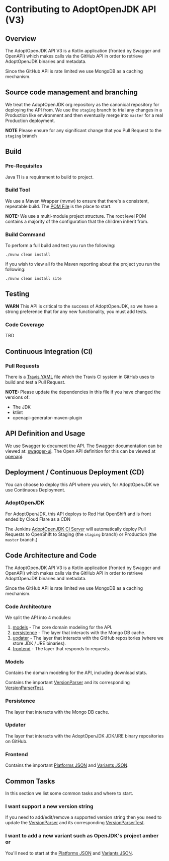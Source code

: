 # Contributing to AdoptOpenJDK API (V3)

## Overview

The AdoptOpenJDK API V3 is a Kotlin application (fronted by Swagger and OpenAPI) which makes 
calls via the GitHub API in order to retrieve AdoptOpenJDK binaries and metadata.

Since the GitHub API is rate limited we use MongoDB as a caching mechanism.

## Source code management and branching

We treat the AdoptOpenJDK org repository as the canonical repository for deploying the API from. 
We use the `staging` branch to trial any changes in a Production like environment and then 
eventually merge into `master` for a real Production deployment.

**NOTE** Please ensure for any significant change that you Pull Request to the `staging` branch 

## Build

### Pre-Requisites

Java 11 is a requirement to build to project.

### Build Tool

We use a Maven Wrapper (mvnw) to ensure that there's a consistent, repeatable build. The 
[POM File](./pom.xml) is the place to start.

**NOTE:** We use a multi-module project structure. The root level POM contains a majority 
of the configuration that the children inherit from. 

### Build Command

To perform a full build and test you run the following:

`./mvnw clean install`

If you wish to view all fo the Maven reporting about the project you run the following:

`./mvnw clean install site`

## Testing

**WARN** This API is critical to the success of AdoptOpenJDK, so we have a strong preference that 
for any new functionality, you must add tests. 

### Code Coverage

TBD

## Continuous Integration (CI)

### Pull Requests

There is a [Travis YAML](.github\workflows\build.yml) file which the Travis CI 
system in GitHub uses to build and test a Pull Request.

**NOTE:** Please update the dependencies in this file if you have changed the versions of:
 
* The JDK
* ktlint
* openapi-generator-maven-plugin  

## API Definition and Usage

We use Swagger to document the API. The Swagger documentation can be viewed at: [swagger-ui](https://api.adoptopenjdk.net/swagger-ui). 
The Open API definition for this can be viewed at [openapi](https://api.adoptopenjdk.net/openapi).

## Deployment / Continuous Deployment (CD)

You can choose to deploy this API where you wish, for AdoptOpenJDK we use Continuous Deployment.

### AdoptOpenJDK

For AdoptOpenJDK, this API deploys to Red Hat OpenShift and is front ended by Cloud Flare as a CDN

The Jenkins [AdoptOpenJDK CI Server](https://ci.adoptopenjdk.net) will automatically 
deploy Pull Requests to OpenShift to Staging (the `staging` branch) or Production (the `master` branch.)

## Code Architecture and Code

The AdoptOpenJDK API V3 is a Kotlin application (fronted by Swagger and OpenAPI) which makes 
calls via the GitHub API in order to retrieve AdoptOpenJDK binaries and metadata.

Since the GitHub API is rate limited we use MongoDB as a caching mechanism.

### Code Architecture

We split the API into 4 modules:

1. [models](adoptopenjdk-api-v3-models) - The core domain modeling for the API.
2. [persistence](adoptopenjdk-api-v3-persistence) - The layer that interacts with the Mongo DB cache.
3. [updater](adoptopenjdk-api-v3-updater) - The layer that interacts with the GitHub repositories (where we store JDK / JRE binaries). 
4. [frontend](adoptopenjdk-api-v3-frontend) - The layer that responds to requests.

### Models

Contains the domain modeling for the API, including download stats.

Contains the important [VersionParser](adoptopenjdk-api-v3-models/src/main/kotlin/net/adoptopenjdk/api/v3/parser/VersionParser.kt) and 
its corresponding [VersionParserTest](adoptopenjdk-api-v3-models/src/test/kotlin/net/adoptopenjdk/api/VersionParserTest.kt).

### Persistence

The layer that interacts with the Mongo DB cache.

### Updater

The layer that interacts with the AdoptOpenJDK JDK/JRE binary repositories on GitHub.

### Frontend

Contains the important [Platforms JSON](adoptopenjdk-api-v3-frontend/src/main/resources/JSON/platforms.json) and 
[Variants JSON](adoptopenjdk-api-v3-frontend/src/main/resources/JSON/variants.json).

## Common Tasks

In this section we list some common tasks and where to start.

### I want support a new version string

If you need to add/edit/remove a supported version string then you need to update the [VersionParser](adoptopenjdk-api-v3-models/src/main/kotlin/net/adoptopenjdk/api/v3/parser/VersionParser.kt) and 
its corresponding [VersionParserTest](adoptopenjdk-api-v3-models/src/test/kotlin/net/adoptopenjdk/api/VersionParserTest.kt).

### I want to add a new variant such as OpenJDK's project amber or 

You'll need to start at the [Platforms JSON](adoptopenjdk-api-v3-frontend/src/main/resources/JSON/platforms.json) and 
[Variants JSON](adoptopenjdk-api-v3-frontend/src/main/resources/JSON/variants.json).